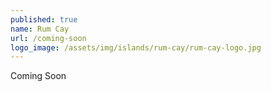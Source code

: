 ```yaml
---
published: true
name: Rum Cay
url: /coming-soon
logo_image: /assets/img/islands/rum-cay/rum-cay-logo.jpg
---
```


Coming Soon